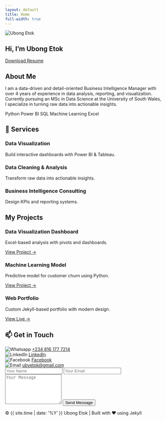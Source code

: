 ```yaml
---
layout: default
title: Home
full-width: true
---
```


<!-- HERO SECTION -->
<section class="hero">
  <div class="hero-content">
    <img src="/assets/img/githubpics.jpg" alt="Ubong Etok" class="hero-profile">
    <div class="hero-right">
      <h1>Hi, I’m <span>Ubong Etok</span></h1>
      <p id="typed"></p>
      <a href="/assets/Ubong_Etok_Resume.pdf" class="resume-btn" download>Download Resume</a>
    </div>
  </div>
</section>

<!-- ABOUT SECTION -->
<section id="about">
  <h2>About Me</h2>
  <p>
    I am a data-driven and detail-oriented Business Intelligence Manager with over 4 years of experience in data analysis, reporting, and visualization. 
    Currently pursuing an MSc in Data Science at the University of South Wales, I specialize in turning raw data into actionable insights.
  </p>

  <div class="skills">
    <span class="skill-badge">Python</span>
    <span class="skill-badge">Power BI</span>
    <span class="skill-badge">SQL</span>
    <span class="skill-badge">Machine Learning</span>
    <span class="skill-badge">Excel</span>
  </div>
</section>

<!-- SERVICES SECTION -->
<section id="services">
  <h2>💼 Services</h2>
  <div class="projects-grid">
    <div class="project-card">
      <h3>Data Visualization</h3>
      <p>Build interactive dashboards with Power BI & Tableau.</p>
    </div>
    <div class="project-card">
      <h3>Data Cleaning & Analysis</h3>
      <p>Transform raw data into actionable insights.</p>
    </div>
    <div class="project-card">
      <h3>Business Intelligence Consulting</h3>
      <p>Design KPIs and reporting systems.</p>
    </div>
  </div>
</section>

<!-- PROJECTS SECTION -->
<section id="projects">
  <h2>My Projects</h2>
  <div class="projects-grid">
    <div class="project-card">
      <h3>Data Visualization Dashboard</h3>
      <p>Excel-based analysis with pivots and dashboards.</p>
      <a href="https://github.com/xzibitetok/Xzibit-Sales-Analysis" target="_blank">View Project →</a>
    </div>
    <div class="project-card">
      <h3>Machine Learning Model</h3>
      <p>Predictive model for customer churn using Python.</p>
      <a href="https://github.com/xzibitetok/project2" target="_blank">View Project →</a>
    </div>
    <div class="project-card">
      <h3>Web Portfolio</h3>
      <p>Custom Jekyll-based portfolio with modern design.</p>
      <a href="https://xzibitetok.github.io" target="_blank">View Live →</a>
    </div>
  </div>
</section>

<!-- CONTACT SECTION -->
<section id="contact">
  <h2>📫 Get in Touch</h2>
  <div class="contact-grid">
    <div class="contact-card">
      <img src="/assets/img/whatsapp.png" alt="Whatsapp">
      <a href="https://wa.me/2348161777214" target="_blank">+234 816 177 7214</a>
    </div>
    <div class="contact-card">
      <img src="/assets/img/linkedin.png" alt="LinkedIn">
      <a href="https://www.linkedin.com/in/ubong-etok-56b4a0170/" target="_blank">LinkedIn</a>
    </div>
    <div class="contact-card">
      <img src="/assets/img/facebook.png" alt="Facebook">
      <a href="https://www.facebook.com/uby.etok.5" target="_blank">Facebook</a>
    </div>
    <div class="contact-card">
      <img src="/assets/img/email.png" alt="Email">
      <a href="mailto:ubyetok@gmail.com">ubyetok@gmail.com</a>
    </div>
  </div>

  <form action="https://formspree.io/f/xwpnkevb" method="POST">
    <input type="text" name="name" placeholder="Your Name" required>
    <input type="email" name="_replyto" placeholder="Your Email" required>
    <textarea name="message" rows="6" placeholder="Your Message" required></textarea>
    <button type="submit">Send Message</button>
  </form>
</section>

<!-- Footer -->
<footer>
  <p>&copy; {{ site.time | date: '%Y' }} Ubong Etok | Built with ❤️ using Jekyll</p>
</footer>

<!-- Typed.js -->
<script src="https://cdn.jsdelivr.net/npm/typed.js@2.0.12"></script>
<script>
  new Typed("#typed", {
    strings: ["Business Intelligence Manager", "Data Scientist", "Data Analyst", "ML Enthusiast"],
    typeSpeed: 70,
    backSpeed: 40,
    loop: true
  });
</script>

<!-- Particles.js -->
<script src="https://cdn.jsdelivr.net/particles.js/2.0.0/particles.min.js"></script>
<script>
  particlesJS.load('particles-js', '/assets/particles.json', function() {
    console.log('particles.js loaded');
  });
</script>
